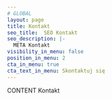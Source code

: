 ```yaml
---
# GLOBAL 
layout: page
title: Kontakt
seo_title:  SEO Kontakt
seo_description: |-
  META Kontakt
visibility_in_menu: false
position_in_menu: 2 
cta_in_menu: true
cta_text_in_menu: Skontaktuj się
---
```

CONTENT Kontakt